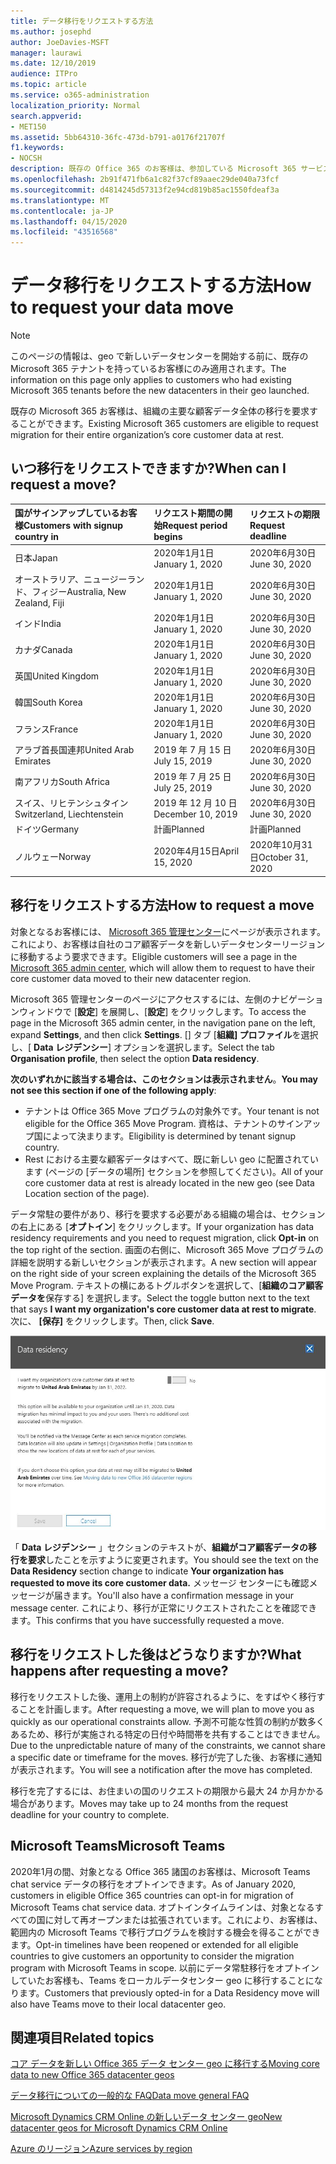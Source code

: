 ```yaml
---
title: データ移行をリクエストする方法
ms.author: josephd
author: JoeDavies-MSFT
manager: laurawi
ms.date: 12/10/2019
audience: ITPro
ms.topic: article
ms.service: o365-administration
localization_priority: Normal
search.appverid:
- MET150
ms.assetid: 5bb64310-36fc-473d-b791-a0176f21707f
f1.keywords:
- NOCSH
description: 既存の Office 365 のお客様は、参加している Microsoft 365 サービスのお客様のデータを新しい geo に移動するために、お住まいの国の期日前に要求を提出する必要があります。
ms.openlocfilehash: 2b91f471fb6a1c82f37cf89aaec29de040a73fcf
ms.sourcegitcommit: d4814245d57313f2e94cd819b85ac1550fdeaf3a
ms.translationtype: MT
ms.contentlocale: ja-JP
ms.lasthandoff: 04/15/2020
ms.locfileid: "43516568"
---
```

# <a name="how-to-request-your-data-move"></a><span data-ttu-id="595c6-103">データ移行をリクエストする方法</span><span class="sxs-lookup"><span data-stu-id="595c6-103">How to request your data move</span></span>

> [!NOTE]
> <span data-ttu-id="595c6-104">このページの情報は、geo で新しいデータセンターを開始する前に、既存の Microsoft 365 テナントを持っているお客様にのみ適用されます。</span><span class="sxs-lookup"><span data-stu-id="595c6-104">The information on this page only applies to customers who had existing Microsoft 365 tenants before the new datacenters in their geo launched.</span></span> 
  
<span data-ttu-id="595c6-105">既存の Microsoft 365 お客様は、組織の主要な顧客データ全体の移行を要求することができます。</span><span class="sxs-lookup"><span data-stu-id="595c6-105">Existing Microsoft 365 customers are eligible to request migration for their entire organization’s core customer data at rest.</span></span>  
  
## <a name="when-can-i-request-a-move"></a><span data-ttu-id="595c6-106">いつ移行をリクエストできますか?</span><span class="sxs-lookup"><span data-stu-id="595c6-106">When can I request a move?</span></span>

|<span data-ttu-id="595c6-107">**国がサインアップしているお客様**</span><span class="sxs-lookup"><span data-stu-id="595c6-107">**Customers with signup country in**</span></span>|<span data-ttu-id="595c6-108">**リクエスト期間の開始**</span><span class="sxs-lookup"><span data-stu-id="595c6-108">**Request period begins**</span></span>|<span data-ttu-id="595c6-109">**リクエストの期限**</span><span class="sxs-lookup"><span data-stu-id="595c6-109">**Request deadline**</span></span>|
|:-----|:-----|:-----|
|<span data-ttu-id="595c6-110">日本</span><span class="sxs-lookup"><span data-stu-id="595c6-110">Japan</span></span>  <br/> |<span data-ttu-id="595c6-111">2020年1月1日</span><span class="sxs-lookup"><span data-stu-id="595c6-111">January 1, 2020</span></span>  <br/> |<span data-ttu-id="595c6-112">2020年6月30日</span><span class="sxs-lookup"><span data-stu-id="595c6-112">June 30, 2020</span></span>  <br/> |
|<span data-ttu-id="595c6-113">オーストラリア、ニュージーランド、フィジー</span><span class="sxs-lookup"><span data-stu-id="595c6-113">Australia, New Zealand, Fiji</span></span>  <br/> |<span data-ttu-id="595c6-114">2020年1月1日</span><span class="sxs-lookup"><span data-stu-id="595c6-114">January 1, 2020</span></span>  <br/> |<span data-ttu-id="595c6-115">2020年6月30日</span><span class="sxs-lookup"><span data-stu-id="595c6-115">June 30, 2020</span></span>  <br/> |
|<span data-ttu-id="595c6-116">インド</span><span class="sxs-lookup"><span data-stu-id="595c6-116">India</span></span>  <br/> |<span data-ttu-id="595c6-117">2020年1月1日</span><span class="sxs-lookup"><span data-stu-id="595c6-117">January 1, 2020</span></span>  <br/> |<span data-ttu-id="595c6-118">2020年6月30日</span><span class="sxs-lookup"><span data-stu-id="595c6-118">June 30, 2020</span></span>  <br/> |
|<span data-ttu-id="595c6-119">カナダ</span><span class="sxs-lookup"><span data-stu-id="595c6-119">Canada</span></span>  <br/> |<span data-ttu-id="595c6-120">2020年1月1日</span><span class="sxs-lookup"><span data-stu-id="595c6-120">January 1, 2020</span></span>  <br/> |<span data-ttu-id="595c6-121">2020年6月30日</span><span class="sxs-lookup"><span data-stu-id="595c6-121">June 30, 2020</span></span>  <br/> |
|<span data-ttu-id="595c6-122">英国</span><span class="sxs-lookup"><span data-stu-id="595c6-122">United Kingdom</span></span>  <br/> |<span data-ttu-id="595c6-123">2020年1月1日</span><span class="sxs-lookup"><span data-stu-id="595c6-123">January 1, 2020</span></span>  <br/> |<span data-ttu-id="595c6-124">2020年6月30日</span><span class="sxs-lookup"><span data-stu-id="595c6-124">June 30, 2020</span></span>  <br/> |
|<span data-ttu-id="595c6-125">韓国</span><span class="sxs-lookup"><span data-stu-id="595c6-125">South Korea</span></span>  <br/> |<span data-ttu-id="595c6-126">2020年1月1日</span><span class="sxs-lookup"><span data-stu-id="595c6-126">January 1, 2020</span></span>  <br/> |<span data-ttu-id="595c6-127">2020年6月30日</span><span class="sxs-lookup"><span data-stu-id="595c6-127">June 30, 2020</span></span>  <br/> |
|<span data-ttu-id="595c6-128">フランス</span><span class="sxs-lookup"><span data-stu-id="595c6-128">France</span></span>  <br/> |<span data-ttu-id="595c6-129">2020年1月1日</span><span class="sxs-lookup"><span data-stu-id="595c6-129">January 1, 2020</span></span>  <br/> |<span data-ttu-id="595c6-130">2020年6月30日</span><span class="sxs-lookup"><span data-stu-id="595c6-130">June 30, 2020</span></span>  <br/> |
|<span data-ttu-id="595c6-131">アラブ首長国連邦</span><span class="sxs-lookup"><span data-stu-id="595c6-131">United Arab Emirates</span></span>  <br/> |<span data-ttu-id="595c6-132">2019 年 7 月 15 日</span><span class="sxs-lookup"><span data-stu-id="595c6-132">July 15, 2019</span></span>  <br/> |<span data-ttu-id="595c6-133">2020年6月30日</span><span class="sxs-lookup"><span data-stu-id="595c6-133">June 30, 2020</span></span>  <br/> |
|<span data-ttu-id="595c6-134">南アフリカ</span><span class="sxs-lookup"><span data-stu-id="595c6-134">South Africa</span></span>  <br/> |<span data-ttu-id="595c6-135">2019 年 7 月 25 日</span><span class="sxs-lookup"><span data-stu-id="595c6-135">July 25, 2019</span></span>  <br/> |<span data-ttu-id="595c6-136">2020年6月30日</span><span class="sxs-lookup"><span data-stu-id="595c6-136">June 30, 2020</span></span>  <br/> |
|<span data-ttu-id="595c6-137">スイス、リヒテンシュタイン</span><span class="sxs-lookup"><span data-stu-id="595c6-137">Switzerland, Liechtenstein</span></span>  <br/> |<span data-ttu-id="595c6-138">2019 年 12 月 10 日</span><span class="sxs-lookup"><span data-stu-id="595c6-138">December 10, 2019</span></span>  <br/> |<span data-ttu-id="595c6-139">2020年6月30日</span><span class="sxs-lookup"><span data-stu-id="595c6-139">June 30, 2020</span></span>  <br/> |
|<span data-ttu-id="595c6-140">ドイツ</span><span class="sxs-lookup"><span data-stu-id="595c6-140">Germany</span></span>  <br/> |<span data-ttu-id="595c6-141">計画</span><span class="sxs-lookup"><span data-stu-id="595c6-141">Planned</span></span>  <br/> |<span data-ttu-id="595c6-142">計画</span><span class="sxs-lookup"><span data-stu-id="595c6-142">Planned</span></span>  <br/> |
|<span data-ttu-id="595c6-143">ノルウェー</span><span class="sxs-lookup"><span data-stu-id="595c6-143">Norway</span></span>  <br/> |<span data-ttu-id="595c6-144">2020年4月15日</span><span class="sxs-lookup"><span data-stu-id="595c6-144">April 15, 2020</span></span>  <br/> |<span data-ttu-id="595c6-145">2020年10月31日</span><span class="sxs-lookup"><span data-stu-id="595c6-145">October 31, 2020</span></span>  <br/> |
   
## <a name="how-to-request-a-move"></a><span data-ttu-id="595c6-146">移行をリクエストする方法</span><span class="sxs-lookup"><span data-stu-id="595c6-146">How to request a move</span></span>

<span data-ttu-id="595c6-147">対象となるお客様には、 [Microsoft 365 管理センター](https://aka.ms/365admin)にページが表示されます。これにより、お客様は自社のコア顧客データを新しいデータセンターリージョンに移動するよう要求できます。</span><span class="sxs-lookup"><span data-stu-id="595c6-147">Eligible customers will see a page in the [Microsoft 365 admin center](https://aka.ms/365admin), which will allow them to request to have their core customer data moved to their new datacenter region.</span></span>  
  
<span data-ttu-id="595c6-148">Microsoft 365 管理センターのページにアクセスするには、左側のナビゲーションウィンドウで [**設定**] を展開し、[**設定**] をクリックします。</span><span class="sxs-lookup"><span data-stu-id="595c6-148">To access the page in the Microsoft 365 admin center, in the navigation pane on the left, expand **Settings**, and then click **Settings**.</span></span>
<span data-ttu-id="595c6-149">[] タブ [**組織] プロファイル**を選択し、[ **Data レジデンシー**] オプションを選択します。</span><span class="sxs-lookup"><span data-stu-id="595c6-149">Select the tab **Organisation profile**, then select the option **Data residency**.</span></span>
  
<span data-ttu-id="595c6-150">**次のいずれかに該当する場合は、このセクションは表示されません**。</span><span class="sxs-lookup"><span data-stu-id="595c6-150">**You may not see this section if one of the following apply**:</span></span>
- <span data-ttu-id="595c6-151">テナントは Office 365 Move プログラムの対象外です。</span><span class="sxs-lookup"><span data-stu-id="595c6-151">Your tenant is not eligible for the Office 365 Move Program.</span></span>  <span data-ttu-id="595c6-152">資格は、テナントのサインアップ国によって決まります。</span><span class="sxs-lookup"><span data-stu-id="595c6-152">Eligibility is determined by tenant signup country.</span></span>
- <span data-ttu-id="595c6-153">Rest における主要な顧客データはすべて、既に新しい geo に配置されています (ページの [データの場所] セクションを参照してください)。</span><span class="sxs-lookup"><span data-stu-id="595c6-153">All of your core customer data at rest is already located in the new geo (see Data Location section of the page).</span></span> 
  
<span data-ttu-id="595c6-154">データ常駐の要件があり、移行を要求する必要がある組織の場合は、セクションの右上にある [**オプトイン**] をクリックします。</span><span class="sxs-lookup"><span data-stu-id="595c6-154">If your organization has data residency requirements and you need to request migration, click **Opt-in** on the top right of the section.</span></span> <span data-ttu-id="595c6-155">画面の右側に、Microsoft 365 Move プログラムの詳細を説明する新しいセクションが表示されます。</span><span class="sxs-lookup"><span data-stu-id="595c6-155">A new section will appear on the right side of your screen explaining the details of the Microsoft 365 Move Program.</span></span> <span data-ttu-id="595c6-156">テキストの横にあるトグルボタンを選択して、[**組織のコア顧客データを**保存する] を選択します。</span><span class="sxs-lookup"><span data-stu-id="595c6-156">Select the toggle button next to the text that says **I want my organization's core customer data at rest to migrate**.</span></span> <span data-ttu-id="595c6-157">次に、 **[保存]** をクリックします。</span><span class="sxs-lookup"><span data-stu-id="595c6-157">Then, click **Save**.</span></span>
  
![データセンターのオプトイン操作画面](media/dataresidencyflyoutae.jpg)
  
<span data-ttu-id="595c6-159">「 **Data レジデンシー** 」セクションのテキストが、**組織がコア顧客データの移行を要求**したことを示すように変更されます。</span><span class="sxs-lookup"><span data-stu-id="595c6-159">You should see the text on the **Data Residency** section change to indicate **Your organization has requested to move its core customer data.**</span></span> <span data-ttu-id="595c6-160">メッセージ センターにも確認メッセージが届きます。</span><span class="sxs-lookup"><span data-stu-id="595c6-160">You'll also have a confirmation message in your message center.</span></span> <span data-ttu-id="595c6-161">これにより、移行が正常にリクエストされたことを確認できます。</span><span class="sxs-lookup"><span data-stu-id="595c6-161">This confirms that you have successfully requested a move.</span></span> 


  
## <a name="what-happens-after-requesting-a-move"></a><span data-ttu-id="595c6-162">移行をリクエストした後はどうなりますか?</span><span class="sxs-lookup"><span data-stu-id="595c6-162">What happens after requesting a move?</span></span>

<span data-ttu-id="595c6-163">移行をリクエストした後、運用上の制約が許容されるように、をすばやく移行することを計画します。</span><span class="sxs-lookup"><span data-stu-id="595c6-163">After requesting a move, we will plan to move you as quickly as our operational constraints allow.</span></span> <span data-ttu-id="595c6-164">予測不可能な性質の制約が数多くあるため、移行が実施される特定の日付や時間帯を共有することはできません。</span><span class="sxs-lookup"><span data-stu-id="595c6-164">Due to the unpredictable nature of many of the constraints, we cannot share a specific date or timeframe for the moves.</span></span> <span data-ttu-id="595c6-165">移行が完了した後、お客様に通知が表示されます。</span><span class="sxs-lookup"><span data-stu-id="595c6-165">You will see a notification after the move has completed.</span></span>
  
<span data-ttu-id="595c6-166">移行を完了するには、お住まいの国のリクエストの期限から最大 24 か月かかる場合があります。</span><span class="sxs-lookup"><span data-stu-id="595c6-166">Moves may take up to 24 months from the request deadline for your country to complete.</span></span>
  
## <a name="microsoft-teams"></a><span data-ttu-id="595c6-167">Microsoft Teams</span><span class="sxs-lookup"><span data-stu-id="595c6-167">Microsoft Teams</span></span>

<span data-ttu-id="595c6-168">2020年1月の間、対象となる Office 365 諸国のお客様は、Microsoft Teams chat service データの移行をオプトインできます。</span><span class="sxs-lookup"><span data-stu-id="595c6-168">As of January 2020, customers in eligible Office 365 countries can opt-in for migration of Microsoft Teams chat service data.</span></span>  <span data-ttu-id="595c6-169">オプトインタイムラインは、対象となるすべての国に対して再オープンまたは拡張されています。これにより、お客様は、範囲内の Microsoft Teams で移行プログラムを検討する機会を得ることができます。</span><span class="sxs-lookup"><span data-stu-id="595c6-169">Opt-in timelines have been reopened or extended for all eligible countries to give customers an opportunity to consider the migration program with Microsoft Teams in scope.</span></span> <span data-ttu-id="595c6-170">以前にデータ常駐移行をオプトインしていたお客様も、Teams をローカルデータセンター geo に移行することになります。</span><span class="sxs-lookup"><span data-stu-id="595c6-170">Customers that previously opted-in for a Data Residency move will also have Teams move to their local datacenter geo.</span></span>

## <a name="related-topics"></a><span data-ttu-id="595c6-171">関連項目</span><span class="sxs-lookup"><span data-stu-id="595c6-171">Related topics</span></span>

[<span data-ttu-id="595c6-172">コア データを新しい Office 365 データ センター geo に移行する</span><span class="sxs-lookup"><span data-stu-id="595c6-172">Moving core data to new Office 365 datacenter geos</span></span>](moving-data-to-new-datacenter-geos.md)

[<span data-ttu-id="595c6-173">データ移行についての一般的な FAQ</span><span class="sxs-lookup"><span data-stu-id="595c6-173">Data move general FAQ</span></span>](data-move-faq.md)

[<span data-ttu-id="595c6-174">Microsoft Dynamics CRM Online の新しいデータ センター geo</span><span class="sxs-lookup"><span data-stu-id="595c6-174">New datacenter geos for Microsoft Dynamics CRM Online</span></span>](https://go.microsoft.com/fwlink/p/?Linkid=615924)
  
[<span data-ttu-id="595c6-175">Azure のリージョン</span><span class="sxs-lookup"><span data-stu-id="595c6-175">Azure services by region</span></span>](https://azure.microsoft.com/regions/)
  

